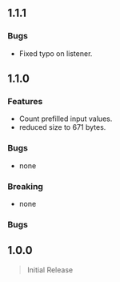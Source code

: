 ## 1.1.1

### Bugs

* Fixed typo on listener.

## 1.1.0

### Features

* Count prefilled input values.
* reduced size to 671 bytes.

### Bugs

* none

### Breaking

* none

### Bugs

## 1.0.0

> Initial Release